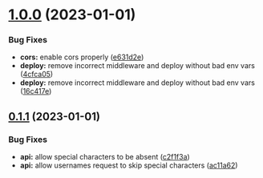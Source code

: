 # [1.0.0](https://github.com/Zwiqler94/Username-Generator/compare/v0.1.1...v1.0.0) (2023-01-01)


### Bug Fixes

* **cors:** enable cors properly ([e631d2e](https://github.com/Zwiqler94/Username-Generator/commit/e631d2e3c9a2376b901c9d7c9502071c72487619))
* **deploy:** remove incorrect middleware and deploy without bad env vars ([4cfca05](https://github.com/Zwiqler94/Username-Generator/commit/4cfca057a74eef4eb9cec18ddfbff94f16e9a880))
* **deploy:** remove incorrect middleware and deploy without bad env vars ([16c417e](https://github.com/Zwiqler94/Username-Generator/commit/16c417eafa0036c9d70752581fb6b5c69c5c1807))



## [0.1.1](https://github.com/Zwiqler94/Username-Generator/compare/ac11a62b250921ea9c0f65962d5060f7c9b872e1...v0.1.1) (2023-01-01)


### Bug Fixes

* **api:** allow special characters to be absent ([c2f1f3a](https://github.com/Zwiqler94/Username-Generator/commit/c2f1f3a80e434dc557c02bef370ba7646c06379a))
* **api:** allow usernames request to skip special characters ([ac11a62](https://github.com/Zwiqler94/Username-Generator/commit/ac11a62b250921ea9c0f65962d5060f7c9b872e1))



